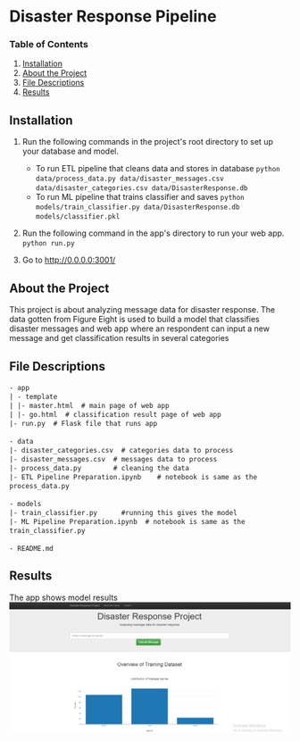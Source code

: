 # Disaster Response Pipeline 

### Table of Contents

1. [Installation](#installation)
2. [About the Project](#motivation)
3. [File Descriptions](#files)
4. [Results](#results)

## Installation <a name="installation"></a>

1. Run the following commands in the project's root directory to set up your database and model.

    - To run ETL pipeline that cleans data and stores in database
        `python data/process_data.py data/disaster_messages.csv data/disaster_categories.csv data/DisasterResponse.db`
    - To run ML pipeline that trains classifier and saves
        `python models/train_classifier.py data/DisasterResponse.db models/classifier.pkl`

2. Run the following command in the app's directory to run your web app.
    `python run.py`

3. Go to http://0.0.0.0:3001/

## About the Project<a name="motivation"></a>
This project is about analyzing message data for disaster response. The data gotten from Figure Eight is used to build a model that classifies disaster messages and web app where an respondent can input a new message and get classification results in several categories 

## File Descriptions <a name="files"></a>
```
- app
| - template
| |- master.html  # main page of web app
| |- go.html  # classification result page of web app
|- run.py  # Flask file that runs app

- data
|- disaster_categories.csv  # categories data to process 
|- disaster_messages.csv  # messages data to process
|- process_data.py        # cleaning the data
|- ETL Pipeline Preparation.ipynb    # notebook is same as the process_data.py

- models
|- train_classifier.py      #running this gives the model
|- ML Pipeline Preparation.ipynb  # notebook is same as the train_classifier.py   

- README.md
```
## Results<a name="results"></a>

The app shows model results 
![Webapp Screenshot](app/img.PNG)

